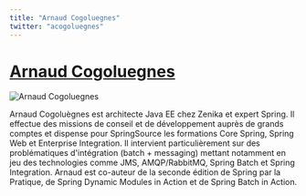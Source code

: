 ```yaml
---
title: "Arnaud Cogoluegnes"
twitter: "acogoluegnes"
---
```


# [Arnaud Cogoluegnes](/xwiki/wiki/oldversion/view/Speaker/ArnaudCogoluegnes)

![Arnaud
Cogoluegnes](/xwiki/wiki/oldversion/download/Speaker/ArnaudCogoluegnes/arno.cogo.jpg)

Arnaud Cogoluègnes est architecte Java EE chez Zenika et expert Spring.
Il effectue des missions de conseil et de développement auprès de grands
comptes et dispense pour SpringSource les formations Core Spring, Spring
Web et Enterprise Integration. Il intervient particulièrement sur des
problématiques d'intégration (batch + messaging) mettant notamment en
jeu des technologies comme JMS, AMQP/RabbitMQ, Spring Batch et Spring
Integration. Arnaud est co-auteur de la seconde édition de Spring par la
Pratique, de Spring Dynamic Modules in Action et de Spring Batch in
Action.
